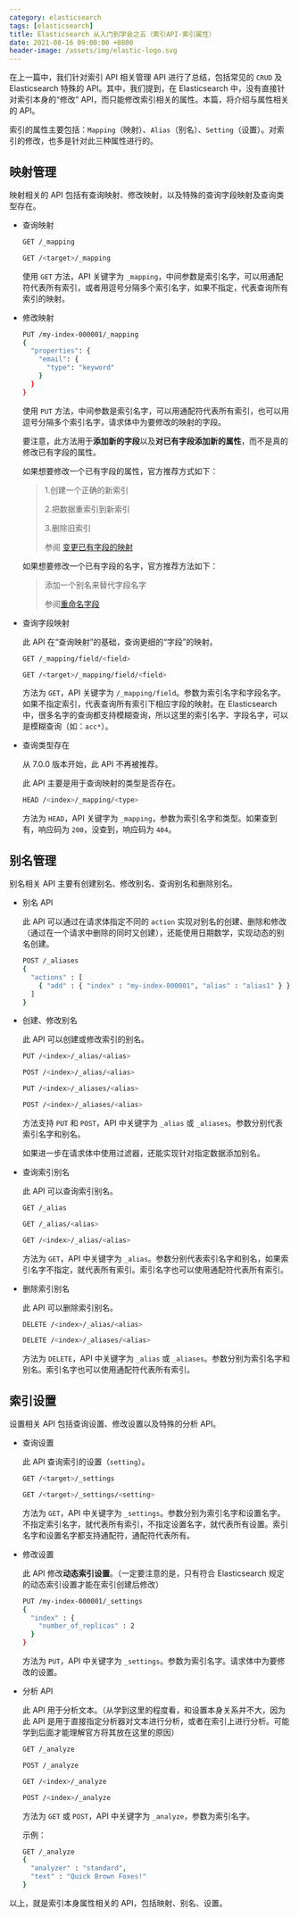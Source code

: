 ```yaml
---
category: elasticsearch
tags: [elasticsearch]
title: Elasticsearch 从入门到学会之五（索引API-索引属性）
date: 2021-08-16 09:00:00 +0800
header-image: /assets/img/elastic-logo.svg
---
```


在上一篇中，我们针对索引 API 相关管理 API 进行了总结，包括常见的 `CRUD` 及 Elasticsearch 特殊的 API。其中，我们提到，在 Elasticsearch 中，没有直接针对索引本身的“修改” API，而只能修改索引相关的属性。本篇，将介绍与属性相关的 API。

<!-- more -->

索引的属性主要包括：`Mapping`（映射）、`Alias`（别名）、`Setting`（设置）。对索引的修改，也多是针对此三种属性进行的。

## 映射管理

映射相关的 API 包括有查询映射、修改映射，以及特殊的查询字段映射及查询类型存在。

- 查询映射

  ```bash
  GET /_mapping
  
  GET /<target>/_mapping
  ```

  使用 `GET` 方法，API 关键字为 `_mapping`，中间参数是索引名字，可以用通配符代表所有索引，或者用逗号分隔多个索引名字，如果不指定，代表查询所有索引的映射。

- 修改映射

  ```bash
  PUT /my-index-000001/_mapping
  {
    "properties": {
      "email": {
        "type": "keyword"
      }
    }
  }
  ```

  使用 `PUT` 方法，中间参数是索引名字，可以用通配符代表所有索引，也可以用逗号分隔多个索引名字，请求体中为要修改的映射的字段。

  要注意，此方法用于**添加新的字段**以及**对已有字段添加新的属性**，而不是真的修改已有字段的属性。

  如果想要修改一个已有字段的属性，官方推荐方式如下：

  > 1.创建一个正确的新索引
  >
  > 2.把数据重索引到新索引
  >
  > 3.删除旧索引
  >
  > 参阅 [变更已有字段的映射](https://elasticsearch.bookhub.tech/#/rest_apis/index_apis/update_mapping?id=%e4%bf%ae%e6%94%b9%e5%b7%b2%e6%9c%89%e5%ad%97%e6%ae%b5%e7%9a%84%e6%98%a0%e5%b0%84)

  如果想要修改一个已有字段的名字，官方推荐方法如下：

  > 添加一个别名来替代字段名字
  >
  > 参阅[重命名字段](https://elasticsearch.bookhub.tech/#/rest_apis/index_apis/update_mapping?id=%e9%87%8d%e5%91%bd%e5%90%8d%e5%ad%97%e6%ae%b5)

- 查询字段映射

  此 API  在“查询映射”的基础，查询更细的“字段”的映射。

  ```bash
  GET /_mapping/field/<field>
  
  GET /<target>/_mapping/field/<field>
  ```

  方法为 `GET`，API 关键字为 `/_mapping/field`。参数为索引名字和字段名字。如果不指定索引，代表查询所有索引下相应字段的映射。在 Elasticsearch 中，很多名字的查询都支持模糊查询，所以这里的索引名字、字段名字，可以是模糊查询（如：`acc*`）。

- 查询类型存在

  从 7.0.0 版本开始，此 API 不再被推荐。

  此 API 主要是用于查询映射的类型是否存在。

  ```bash
  HEAD /<index>/_mapping/<type>
  ```

  方法为 `HEAD`，API 关键字为 `_mapping`，参数为索引名字和类型。如果查到有，响应码为 `200`，没查到，响应码为 `404`。

## 别名管理 

别名相关 API 主要有创建别名、修改别名、查询别名和删除别名。

- 别名 API

  此 API 可以通过在请求体指定不同的 `action` 实现对别名的创建、删除和修改（通过在一个请求中删除的同时又创建），还能使用日期数学，实现动态的别名创建。

  ```bash
  POST /_aliases
  {
    "actions" : [
      { "add" : { "index" : "my-index-000001", "alias" : "alias1" } }
    ]
  }
  ```

- 创建、修改别名

  此 API 可以创建或修改索引的别名。

  ```bash
  PUT /<index>/_alias/<alias>
  
  POST /<index>/_alias/<alias>
  
  PUT /<index>/_aliases/<alias>
  
  POST /<index>/_aliases/<alias>
  ```

  方法支持 `PUT` 和 `POST`，API 中关键字为 `_alias` 或 `_aliases`。参数分别代表索引名字和别名。

  如果进一步在请求体中使用过滤器，还能实现针对指定数据添加别名。

- 查询索引别名

  此 API 可以查询索引别名。

  ```bash
  GET /_alias
  
  GET /_alias/<alias>
  
  GET /<index>/_alias/<alias>
  ```

  方法为 `GET`，API 中关键字为 `_alias`。参数分别代表索引名字和别名，如果索引名字不指定，就代表所有索引。索引名字也可以使用通配符代表所有索引。

- 删除索引别名

  此 API 可以删除索引别名。

  ```bash
  DELETE /<index>/_alias/<alias>
  
  DELETE /<index>/_aliases/<alias>
  ```

  方法为 `DELETE`，API 中关键字为 `_alias` 或 `_aliases`。参数分别为索引名字和别名。索引名字也可以使用通配符代表所有索引。

## 索引设置

设置相关 API 包括查询设置、修改设置以及特殊的分析 API。

- 查询设置

  此 API 查询索引的设置（`setting`）。

  ```bash
  GET /<target>/_settings
  
  GET /<target>/_settings/<setting>
  ```

  方法为 `GET`，API 中关键字为 `_settings`。参数分别为索引名字和设置名字。不指定索引名字，就代表所有索引，不指定设置名字，就代表所有设置。索引名字和设置名字都支持通配符，通配符代表所有。

- 修改设置

  此 API 修改**动态索引设置**。（一定要注意的是，只有符合 Elasticsearch 规定的动态索引设置才能在索引创建后修改）

  ```bash
  PUT /my-index-000001/_settings
  {
    "index" : {
      "number_of_replicas" : 2
    }
  }
  ```

  方法为 `PUT`，API 中关键字为 `_settings`。参数为索引名字。请求体中为要修改的设置。

- 分析 API

  此 API 用于分析文本。（从学到这里的程度看，和设置本身关系并不大，因为此 API 是用于直接指定分析器对文本进行分析，或者在索引上进行分析。可能学到后面才能理解官方将其放在这里的原因）

  ```bash
  GET /_analyze
  
  POST /_analyze
  
  GET /<index>/_analyze
  
  POST /<index>/_analyze
  ```

  方法为 `GET` 或 `POST`，API 中关键字为 `_analyze`，参数为索引名字。

  示例：

  ```bash
  GET /_analyze
  {
    "analyzer" : "standard",
    "text" : "Quick Brown Foxes!"
  }
  ```

以上，就是索引本身属性相关的 API，包括映射、别名、设置。
